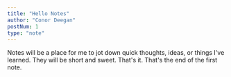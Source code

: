 ```yaml
---
title: "Hello Notes"
author: "Conor Deegan"
postNum: 1
type: "note"
---
```


Notes will be a place for me to jot down quick thoughts, ideas, or things I've learned. They will be short and sweet. That's it. That's the end of the first note.